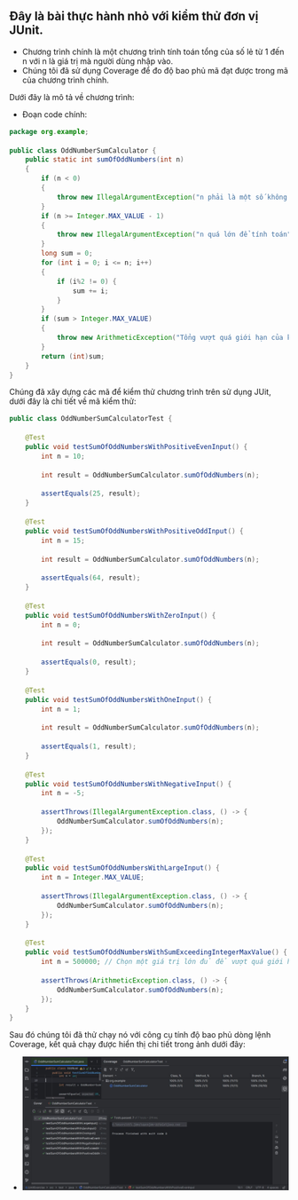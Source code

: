 ## Đây là bài thực hành nhỏ với kiểm thử đơn vị JUnit.
- Chương trình chính là một chương trình tính toán tổng của số lẻ từ 1 đến n với n là giá trị mà người dùng nhập vào.
- Chúng tôi đã sử dụng Coverage để đo độ bao phủ mã đạt được trong mã của chương trình chính.

Dưới đây là mô tả về chương trình:
- Đoạn code chính:
```java
package org.example;

public class OddNumberSumCalculator {
    public static int sumOfOddNumbers(int n)
    {
        if (n < 0)
        {
            throw new IllegalArgumentException("n phải là một số không âm");
        }
        if (n >= Integer.MAX_VALUE - 1)
        {
            throw new IllegalArgumentException("n quá lớn để tính toán");
        }
        long sum = 0;
        for (int i = 0; i <= n; i++)
        {
            if (i%2 != 0) {
                sum += i;
            }
        }
        if (sum > Integer.MAX_VALUE)
        {
            throw new ArithmeticException("Tổng vượt quá giới hạn của kiểu int");
        }
        return (int)sum;
    }
}
```
Chúng đã xây dựng các mã để kiểm thử chương trình trên sử dụng JUit, dưới đây là chi tiết về mã kiểm thử:
```java
public class OddNumberSumCalculatorTest {

    @Test
    public void testSumOfOddNumbersWithPositiveEvenInput() {
        int n = 10;

        int result = OddNumberSumCalculator.sumOfOddNumbers(n);

        assertEquals(25, result);
    }

    @Test
    public void testSumOfOddNumbersWithPositiveOddInput() {
        int n = 15;

        int result = OddNumberSumCalculator.sumOfOddNumbers(n);

        assertEquals(64, result);
    }

    @Test
    public void testSumOfOddNumbersWithZeroInput() {
        int n = 0;

        int result = OddNumberSumCalculator.sumOfOddNumbers(n);

        assertEquals(0, result);
    }

    @Test
    public void testSumOfOddNumbersWithOneInput() {
        int n = 1;

        int result = OddNumberSumCalculator.sumOfOddNumbers(n);

        assertEquals(1, result);
    }

    @Test
    public void testSumOfOddNumbersWithNegativeInput() {
        int n = -5;

        assertThrows(IllegalArgumentException.class, () -> {
            OddNumberSumCalculator.sumOfOddNumbers(n);
        });
    }

    @Test
    public void testSumOfOddNumbersWithLargeInput() {
        int n = Integer.MAX_VALUE;

        assertThrows(IllegalArgumentException.class, () -> {
            OddNumberSumCalculator.sumOfOddNumbers(n);
        });
    }

    @Test
    public void testSumOfOddNumbersWithSumExceedingIntegerMaxValue() {
        int n = 500000; // Chọn một giá trị lớn đủ để vượt quá giới hạn của kiểu int

        assertThrows(ArithmeticException.class, () -> {
            OddNumberSumCalculator.sumOfOddNumbers(n);
        });
    }
}
```
Sau đó chúng tôi đã thử chạy nó với công cụ tính độ bao phủ dòng lệnh Coverage, kết quả chạy được hiển thị chi tiết trong ảnh dưới đây:
- ![](./coverage.JPG)